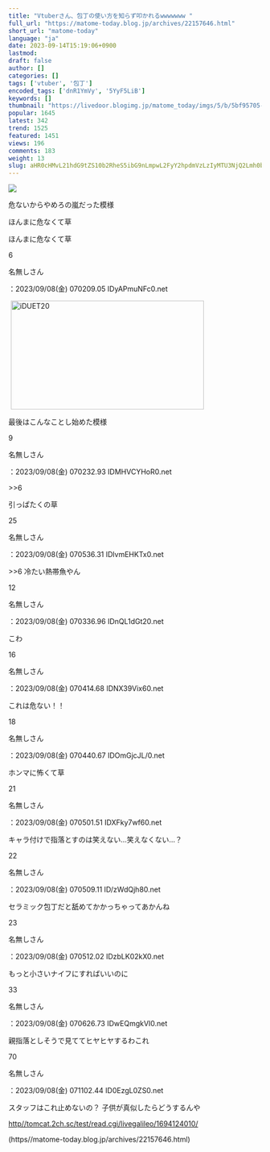 ```yaml
---
title: "Vtuberさん、包丁の使い方を知らず叩かれるwwwwwww "
full_url: "https://matome-today.blog.jp/archives/22157646.html"
short_url: "matome-today"
language: "ja"
date: 2023-09-14T15:19:06+0900
lastmod: 
draft: false
author: []
categories: []
tags: ['vtuber', '包丁']
encoded_tags: ['dnR1YmVy', '5YyF5LiB']
keywords: []
thumbnail: "https://livedoor.blogimg.jp/matome_today/imgs/5/b/5bf95705-s.png"
popular: 1645
latest: 342
trend: 1525
featured: 1451
views: 196
comments: 183
weight: 13
slug: aHR0cHMvL21hdG9tZS10b2RheS5ibG9nLmpwL2FyY2hpdmVzLzIyMTU3NjQ2Lmh0bWw=
---
```


![](https://livedoor.blogimg.jp/matome_today/imgs/5/b/5bf95705-s.png)

<div><p>危ないからやめろの嵐だった模様</p><p>ほんまに危なくて草</p><p>ほんまに危なくて草</p> <p></p> <p>6 <p>名無しさん</p>：2023/09/08(金) 070209.05 IDyAPmuNFc0.net</p> <a href='https//livedoor.blogimg.jp/matome_today/imgs/e/a/ea106ba0.gif' title='iDUET20' target='_blank'><img src='https//livedoor.blogimg.jp/matome_today/imgs/e/a/ea106ba0.gif' width='384' height='216' border='0' alt='iDUET20' hspace='5' class='pict'></a><p>最後はこんなことし始めた模様</p><p>9 <p>名無しさん</p>：2023/09/08(金) 070232.93 IDMHVCYHoR0.net</p><p>>>6 <p> 引っぱたくの草 </p></p><p>25 <p>名無しさん</p>：2023/09/08(金) 070536.31 IDlvmEHKTx0.net</p><p>>>6 冷たい熱帯魚やん </p><p>12 <p>名無しさん</p>：2023/09/08(金) 070336.96 IDnQL1dGt20.net</p><p><p> こわ </p></p><p>16 <p>名無しさん</p>：2023/09/08(金) 070414.68 IDNX39Vix60.net</p><p><p> これは危ない！！ </p></p><p>18 <p>名無しさん</p>：2023/09/08(金) 070440.67 IDOmGjcJL/0.net</p><p><p> ホンマに怖くて草 </p></p><p>21 <p>名無しさん</p>：2023/09/08(金) 070501.51 IDXFky7wf60.net</p><p><p> キャラ付けで指落とすのは笑えない…笑えなくない…？ </p></p><p>22 <p>名無しさん</p>：2023/09/08(金) 070509.11 ID/zWdQjh80.net</p><p><p> セラミック包丁だと舐めてかかっちゃってあかんね </p></p><p>23 <p>名無しさん</p>：2023/09/08(金) 070512.02 IDzbLK02kX0.net</p><p><p> もっと小さいナイフにすればいいのに </p></p><p>33 <p>名無しさん</p>：2023/09/08(金) 070626.73 IDwEQmgkVI0.net</p><p> 親指落としそうで見ててヒヤヒヤするわこれ </p><p>70 <p>名無しさん</p>：2023/09/08(金) 071102.44 ID0EzgL0ZS0.net</p><p><p> スタッフはこれ止めないの？ 子供が真似したらどうするんや </p></p><a href='http//tomcat.2ch.sc/test/read.cgi/livegalileo/1694124010/' target='_blank' title=''>http//tomcat.2ch.sc/test/read.cgi/livegalileo/1694124010/</a> <p></p> </div>

(https//matome-today.blog.jp/archives/22157646.html)
